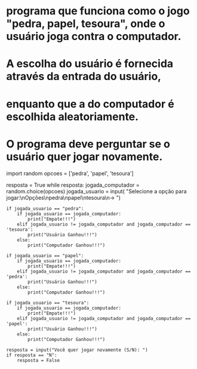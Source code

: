 # programa que funciona como o jogo "pedra, papel, tesoura", onde o usuário joga contra o computador.
# A escolha do usuário é fornecida através da entrada do usuário,
# enquanto que a do computador é escolhida aleatoriamente.
# O programa deve perguntar se o usuário quer jogar novamente.

import random
opcoes = ['pedra', 'papel', 'tesoura']

resposta = True
while resposta:
    jogada_computador = random.choice(opcoes)
    jogada_usuario = input(
        "Selecione a opção para jogar:\nOpções\npedra\npapel\ntesoura\n-> ")

    if jogada_usuario == "pedra":
        if jogada_usuario == jogada_computador:
            print("Empate!!!")
        elif jogada_usuario != jogada_computador and jogada_computador == 'tesoura':
            print("Usuário Ganhou!!!")
        else:
            print("Computador Ganhou!!!")

    if jogada_usuario == "papel":
        if jogada_usuario == jogada_computador:
            print("Empate!!!")
        elif jogada_usuario != jogada_computador and jogada_computador == 'pedra':
            print("Usuário Ganhou!!!")
        else:
            print("Computador Ganhou!!!")

    if jogada_usuario == "tesoura":
        if jogada_usuario == jogada_computador:
            print("Empate!!!")
        elif jogada_usuario != jogada_computador and jogada_computador == 'papel':
            print("Usuário Ganhou!!!")
        else:
            print("Computador Ganhou!!!")

    resposta = input("Você quer jogar novamente (S/N): ")
    if resposta == "N":
        resposta = False

